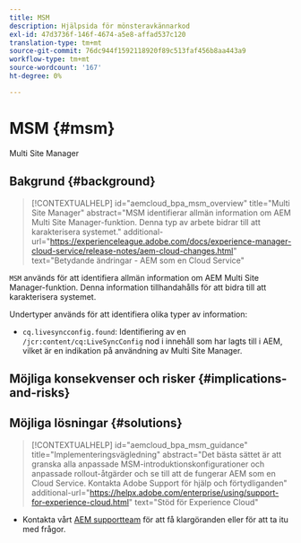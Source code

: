 ```yaml
---
title: MSM
description: Hjälpsida för mönsteravkännarkod
exl-id: 47d3736f-146f-4674-a5e8-affad537c120
translation-type: tm+mt
source-git-commit: 76dc944f1592118920f89c513faf456b8aa443a9
workflow-type: tm+mt
source-wordcount: '167'
ht-degree: 0%

---
```


# MSM {#msm}

Multi Site Manager

## Bakgrund {#background}

>[!CONTEXTUALHELP]
>id="aemcloud_bpa_msm_overview"
>title="Multi Site Manager"
>abstract="MSM identifierar allmän information om AEM Multi Site Manager-funktion. Denna typ av arbete bidrar till att karakterisera systemet."
>additional-url="https://experienceleague.adobe.com/docs/experience-manager-cloud-service/release-notes/aem-cloud-changes.html" text="Betydande ändringar - AEM som en Cloud Service"

`MSM` används för att identifiera allmän information om AEM Multi Site Manager-funktion. Denna information tillhandahålls för att bidra till att karakterisera systemet.

Undertyper används för att identifiera olika typer av information:

* `cq.livesyncconfig.found`: Identifiering av en  `/jcr:content/cq:LiveSyncConfig` nod i innehåll som har lagts till i AEM, vilket är en indikation på användning av Multi Site Manager.

## Möjliga konsekvenser och risker {#implications-and-risks}


## Möjliga lösningar {#solutions}

>[!CONTEXTUALHELP]
>id="aemcloud_bpa_msm_guidance"
>title="Implementeringsvägledning"
>abstract="Det bästa sättet är att granska alla anpassade MSM-introduktionskonfigurationer och anpassade rollout-åtgärder och se till att de fungerar AEM som en Cloud Service. Kontakta Adobe Support för hjälp och förtydliganden"
>additional-url="https://helpx.adobe.com/enterprise/using/support-for-experience-cloud.html" text="Stöd för Experience Cloud"

* Kontakta vårt [AEM supportteam](https://helpx.adobe.com/enterprise/using/support-for-experience-cloud.html) för att få klargöranden eller för att ta itu med frågor.
